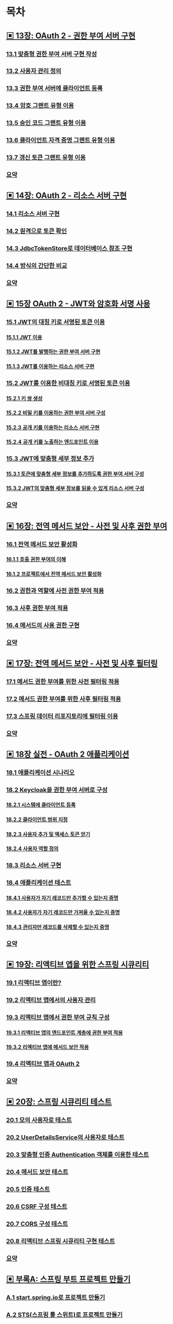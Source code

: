 # 목차

## [▣ 13장: OAuth 2 - 권한 부여 서버 구현](#▣-13장-oauth-2-권한-부여-서버-구현)

### [13.1 맞춤형 권한 부여 서버 구현 작성](#131-맞춤형-권한-부여-서버-구현-작성)

### [13.2 사용자 관리 정의](#132-사용자-관리-정의)

### [13.3 권한 부여 서버에 클라이언트 등록](#133-권한-부여-서버에-클라이언트-등록)

### [13.4 암호 그랜트 유형 이용](#134-암호-그랜트-유형-이용)

### [13.5 승인 코드 그랜트 유형 이용](#135-승인-코드-그랜트-유형-이용)

### [13.6 클라이언트 자격 증명 그랜트 유형 이용](#136-클라이언트-자격-증명-그랜트-유형-이용)

### [13.7 갱신 토큰 그랜트 유형 이용](#137-갱신-토큰-그랜트-유형-이용)

### [요약](#요약-12)

## [▣ 14장: OAuth 2 - 리소스 서버 구현](#▣-14장-oauth-2-리소스-서버-구현)

### [14.1 리소스 서버 구현](#141-리소스-서버-구현)

### [14.2 원격으로 토큰 확인](#142-원격으로-토큰-확인)

### [14.3 JdbcTokenStore로 데이터베이스 참조 구현](#143-jdbctokenstore로-데이터베이스-참조-구현)

### [14.4 방식의 간단한 비교](#144-방식의-간단한-비교)

### [요약](#요약-13)

## [▣ 15장 OAuth 2 - JWT와 암호화 서명 사용](#▣-15장-oauth-2-jwt와-암호화-서명-사용)

### [15.1 JWT의 대칭 키로 서명된 토큰 이용](#151-jwt의-대칭-키로-서명된-토큰-이용)

#### [15.1.1 JWT 이용](#1511-jwt-이용)

#### [15.1.2 JWT를 발행하는 권한 부여 서버 구현](#1512-jwt를-발행하는-권한-부여-서버-구현)

#### [15.1.3 JWT를 이용하는 리소스 서버 구현](#1513-jwt를-이용하는-리소스-서버-구현)

### [15.2 JWT를 이용한 비대칭 키로 서명된 토큰 이용](#152-jwt를-이용한-비대칭-키로-서명된-토큰-이용)

#### [15.2.1 키 쌍 생성](#1521-키-쌍-생성)

#### [15.2.2 비밀 키를 이용하는 권한 부여 서버 구성](#1522-비밀-키를-이용하는-권한-부여-서버-구성)

#### [15.2.3 공개 키를 이용하는 리소스 서버 구현](#1523-공개-키를-이용하는-리소스-서버-구현)

#### [15.2.4 공개 키를 노출하는 엔드포인트 이용](#1524-공개-키를-노출하는-엔드포인트-이용)

### [15.3 JWT에 맞춤형 세부 정보 추가](#153-jwt에-맞춤형-세부-정보-추가)

#### [15.3.1 토큰에 맞춤형 세부 정보를 추가하도록 권한 부여 서버 구성](#1531-토큰에-맞춤형-세부-정보를-추가하도록-권한-부여-서버-구성)

#### [15.3.2 JWT의 맞춤형 세부 정보를 읽을 수 있게 리소스 서버 구성](#1532-jwt의-맞춤형-세부-정보를-읽을-수-있게-리소스-서버-구성)

### [요약](#요약-14)

## [▣ 16장: 전역 메서드 보안 - 사전 및 사후 권한 부여](#▣-16장-전역-메서드-보안-사전-및-사후-권한-부여)

### [16.1 전역 메서드 보안 활성화](#161-전역-메서드-보안-활성화)

#### [16.1.1 호출 권한 부여의 이해](#1611-호출-권한-부여의-이해)

#### [16.1.2 프로젝트에서 전역 메서드 보안 활성화](#1612-프로젝트에서-전역-메서드-보안-활성화)

### [16.2 권한과 역할에 사전 권한 부여 적용](#162-권한과-역할에-사전-권한-부여-적용)

### [16.3 사후 권한 부여 적용](#163-사후-권한-부여-적용)

### [16.4 메서드의 사용 권한 구현](#164-메서드의-사용-권한-구현)

### [요약](#요약-15)

## [▣ 17장: 전역 메서드 보안 - 사전 및 사후 필터링](#▣-17장-전역-메서드-보안-사전-및-사후-필터링)

### [17.1 메서드 권한 부여를 위한 사전 필터링 적용](#171-메서드-권한-부여를-위한-사전-필터링-적용)

### [17.2 메서드 권한 부여를 위한 사후 필터링 적용](#172-메서드-권한-부여를-위한-사후-필터링-적용)

### [17.3 스프링 데이터 리포지토리에 필터링 이용](#173-스프링-데이터-리포지토리에-필터링-이용)

### [요약](#요약-16)

## [▣ 18장 실전 - OAuth 2 애플리케이션](#▣-18장-실전-oauth-2-애플리케이션)

### [18.1 애플리케이션 시나리오](#181-애플리케이션-시나리오)

### [18.2 Keycloak을 권한 부여 서버로 구성](#182-keycloak을-권한-부여-서버로-구성)

#### [18.2.1 시스템에 클라이언트 등록](#1821-시스템에-클라이언트-등록)

#### [18.2.2 클라이언트 범위 지정](#1822-클라이언트-범위-지정)

#### [18.2.3 사용자 추가 및 액세스 토큰 얻기](#1823-사용자-추가-및-액세스-토큰-얻기)

#### [18.2.4 사용자 역할 정의](#1824-사용자-역할-정의)

### [18.3 리소스 서버 구현](#183-리소스-서버-구현)

### [18.4 애플리케이션 테스트](#184-애플리케이션-테스트)

#### [18.4.1 사용자가 자기 레코드만 추가할 수 있는지 증명](#1841-사용자가-자기-레코드만-추가할-수-있는지-증명)

#### [18.4.2 사용자가 자기 레코드만 가져올 수 있는지 증명](#1842-사용자가-자기-레코드만-가져올-수-있는지-증명)

#### [18.4.3 관리자만 레코드를 삭제할 수 있는지 증명](#1843-관리자만-레코드를-삭제할-수-있는지-증명)

### [요약](#요약-17)

## [▣ 19장: 리액티브 앱을 위한 스프링 시큐리티](#▣-19장-리액티브-앱을-위한-스프링-시큐리티)

### [19.1 리액티브 앱이란?](#191-리액티브-앱이란)

### [19.2 리액티브 앱에서의 사용자 관리](#192-리액티브-앱에서의-사용자-관리)

### [19.3 리액티브 앱에서 권한 부여 규칙 구성](#193-리액티브-앱에서-권한-부여-규칙-구성)

#### [19.3.1 리액티브 앱의 엔드포인트 계층에 권한 부여 적용](#1931-리액티브-앱의-엔드포인트-계층에-권한-부여-적용)

#### [19.3.2 리액티브 앱에 메서드 보안 적용](#1932-리액티브-앱에-메서드-보안-적용)

### [19.4 리액티브 앱과 OAuth 2](#194-리액티브-앱과-oauth-2)

### [요약](#요약-18)

## [▣ 20장: 스프링 시큐리티 테스트](#▣-20장-스프링-시큐리티-테스트)

### [20.1 모의 사용자로 테스트](#201-모의-사용자로-테스트)

### [20.2 UserDetailsService의 사용자로 테스트](#202-userdetailsservice의-사용자로-테스트)

### [20.3 맞춤형 인증 Authentication 객체를 이용한 테스트](#203-맞춤형-인증-authentication-객체를-이용한-테스트)

### [20.4 메서드 보안 테스트](#204-메서드-보안-테스트)

### [20.5 인증 테스트](#205-인증-테스트)

### [20.6 CSRF 구성 테스트](#206-csrf-구성-테스트)

### [20.7 CORS 구성 테스트](#207-cors-구성-테스트)

### [20.8 리액티브 스프링 시큐리티 구현 테스트](#208-리액티브-스프링-시큐리티-구현-테스트)

### [요약](#요약-19)

## [▣ 부록A: 스프링 부트 프로젝트 만들기](#▣-부록a-스프링-부트-프로젝트-만들기)

### [A.1 start.spring.io로 프로젝트 만들기](#a1-startspringio로-프로젝트-만들기)

### [A.2 STS(스프링 툴 스위트)로 프로젝트 만들기](#a2-sts스프링-툴-스위트로-프로젝트-만들기)
